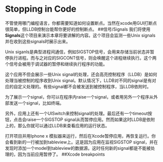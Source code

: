 # Stopping in Code
不管使用哪门编程语言，你都需要知道如何设置断点。当然在xcode用GUI打断点很简单，但LLDB控制台能帮你更好的控制断点。
##信号/Signals
我们将使用**Signals**这个项目来演示本章将要讲解的内容。这个项目会监测一些Unix signals并在收到这些signals时展示出来。

Unix siganls是典型进程间通信，例如SIGSTOP信号，会用来存储当前状态并暂停执行进程。而与之对应的SIGCONT信号，则会唤醒这个进程继续执行。这个两个信号会被用于调试器的暂停和继续执行程序的功能。

这个应用不但会展示一些Unix signal的处理，还会高亮控制程序（LLDB）是如何处理当被控制的程序收到Unix signal。默认情况下，LLDB对不同的signal是有对应的自定义处理的。有些signal都不会被发送到被控制程序，当LLDB依附时。

为了展示一个signal，你可以在程序内raise一个signal，或者用另外一个程序从外部发送一个signal，比如终端。

另外，应用上还有一个UISwitch来控制signal的处理。最后还有一个timeout按钮，点击会raise一个SIGSTOP signal从而暂停应用。然而如果这时LLDB是依附上的，那么你就可以通过LLDB来查看应用的运行状态。

打开项目并用Iphone x 模拟器来运行，然后在Xcode暂停应用，再恢复运行。你会看到新的一行被加到tableview上。这是因为应用在监视SIGSTOP signal，并在发现时添加一个model到tableview的数据源。这时任何新的signal都是不能被处理的，因为当前应用暂停了。
##Xcode breakpoints
